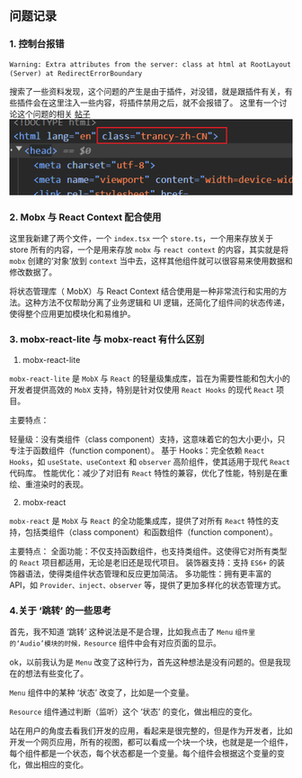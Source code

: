 ## 问题记录

### 1. 控制台报错

```
Warning: Extra attributes from the server: class at html at RootLayout (Server) at RedirectErrorBoundary
```

搜索了一些资料发现，这个问题的产生是由于插件，对没错，就是跟插件有关，有些插件会在这里注入一些内容，将插件禁用之后，就不会报错了。
这里有一个讨论这个问题的相关 [帖子](https://stackoverflow.com/questions/75337953/what-causes-nextjs-warning-extra-attributes-from-the-server-data-new-gr-c-s-c)
![alt text](public/image.png)

### 2. Mobx 与 React Context 配合使用

这里我新建了两个文件，一个 `index.tsx` 一个 `store.ts`，一个用来存放关于 store 所有的内容，一个是用来存放 `mobx` 与 `react context` 的内容，其实就是将 `mobx` 创建的‘对象’放到 `context` 当中去，这样其他组件就可以很容易来使用数据和修改数据了。

将状态管理库（ MobX）与 React Context 结合使用是一种非常流行和实用的方法。这种方法不仅帮助分离了业务逻辑和 UI 逻辑，还简化了组件间的状态传递，使得整个应用更加模块化和易维护。

### 3. mobx-react-lite 与 mobx-react 有什么区别

1. mobx-react-lite

`mobx-react-lite` 是 `MobX` 与 `React` 的轻量级集成库，旨在为需要性能和包大小的开发者提供高效的 `MobX` 支持，特别是针对仅使用 `React Hooks` 的现代 `React` 项目。

主要特点：

轻量级：没有类组件（class component）支持，这意味着它的包大小更小，只专注于函数组件（function component）。
基于 Hooks：完全依赖 `React Hooks`，如 `useState、useContext` 和 `observer` 高阶组件，使其适用于现代 `React` 代码库。
性能优化：减少了对旧有 `React` 特性的兼容，优化了性能，特别是在重绘、重渲染时的表现。

2. mobx-react

`mobx-react` 是 `MobX` 与 `React` 的全功能集成库，提供了对所有 `React` 特性的支持，包括类组件（class component）和函数组件（function component）。

主要特点：
全面功能：不仅支持函数组件，也支持类组件。这使得它对所有类型的 `React` 项目都适用，无论是老旧还是现代项目。
装饰器支持：支持 `ES6+` 的装饰器语法，使得类组件状态管理和反应更加简洁。
多功能性：拥有更丰富的 API，如 `Provider、inject、observer` 等，提供了更加多样化的状态管理方式。


### 4.关于 ‘跳转’ 的一些思考

首先，我不知道 ‘跳转’ 这种说法是不是合理，比如我点击了 `Menu` `组件里的‘Audio’模块的时候，Resource` 组件中会有对应页面的显示。

ok，以前我认为是 `Menu` 改变了这种行为，首先这种想法是没有问题的。但是我现在的想法有些变化了。

`Menu` 组件中的某种 ‘状态’ 改变了，比如是一个变量。

`Resource` 组件通过判断（监听）这个 ‘状态’ 的变化，做出相应的变化。

站在用户的角度去看我们开发的应用，看起来是很完整的，但是作为开发者，比如开发一个网页应用，所有的视图，都可以看成一个块一个块，也就是是一个组件，每个组件都是一个状态，每个状态都是一个变量。每个组件会根据这个变量的变化，做出相应的变化。

